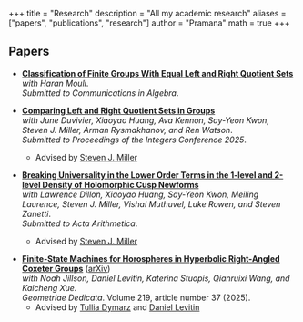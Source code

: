 +++
title = "Research"
description = "All my academic research"
aliases = ["papers", "publications", "research"]
author = "Pramana"
math = true
+++

## Papers

- [**Classification of Finite Groups With Equal Left and Right Quotient Sets**](https://arxiv.org/abs/2509.04717)\
  _with Haran Mouli_.\
  _Submitted to Communications in Algebra_.

- [**Comparing Left and Right Quotient Sets in Groups**](https://arxiv.org/abs/2509.00611)\
  _with June Duvivier, Xiaoyao Huang, Ava Kennon, Say-Yeon Kwon, Steven J. Miller, Arman Rysmakhanov, and Ren Watson_.\
  _Submitted to Proceedings of the Integers Conference 2025_.

  - Advised by [Steven J. Miller](https://web.williams.edu/Mathematics/sjmiller/public_html/)

- [**Breaking Universality in the Lower Order Terms in the 1-level and 2-level Density of Holomorphic Cusp Newforms**](https://arxiv.org/abs/2508.21691)\
  _with Lawrence Dillon, Xiaoyao Huang, Say-Yeon Kwon, Meiling Laurence, Steven J. Miller, Vishal Muthuvel, Luke Rowen, and Steven Zanetti_.\
  _Submitted to Acta Arithmetica_.

  - Advised by [Steven J. Miller](https://web.williams.edu/Mathematics/sjmiller/public_html/)

<!-- - **Centered Moments of Weighted One-Level Densities of $\mathrm{GL}(2)$ $L$-Functions**\
  _with Lawrence Dillon, Xiaoyao Huang, Say-Yeon Kwon, Meiling Laurence, Steven J. Miller, Vishal Muthuvel, Luke Rowen, and Steven Zanetti_.\
  _In preparation_.

  - Advised by [Steven J. Miller](https://web.williams.edu/Mathematics/sjmiller/public_html/) -->

<!-- - **Cylinder Rigit Orbit Closures in Genus Two**\
  _with Ruocheng Yang_.\
  _In preparation_.

  - Advised by [Paul Apisa](https://people.math.wisc.edu/~apisa/) and [Ruocheng Yang](https://sites.google.com/wisc.edu/yrc/home?authuser=0) -->

- [**Finite-State Machines for Horospheres in Hyperbolic Right-Angled Coxeter Groups**](https://doi.org/10.1007/s10711-024-00977-1) ([arXiv](https://arxiv.org/abs/2406.18774))\
  _with Noah Jillson, Daniel Levitin, Katerina Stuopis, Qianruixi Wang, and Kaicheng Xue._\
   _Geometriae Dedicata_. Volume 219, article number 37 (2025).
  - Advised by [Tullia Dymarz](https://people.math.wisc.edu/~dymarz/) and [Daniel Levitin](https://sites.google.com/wisc.edu/daniel-levitin)
